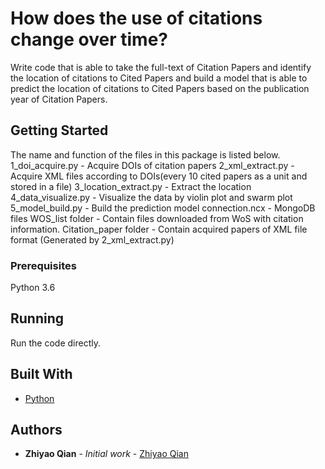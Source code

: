 # How does the use of citations change over time?

Write code that is able to take the full-text of Citation Papers and identify the location of citations to Cited Papers and build a model that is able to predict the location of citations to Cited Papers based on the publication year of Citation Papers.

## Getting Started

The name and function of the files in this package is listed below.
1_doi_acquire.py - Acquire DOIs of citation papers
2_xml_extract.py - Acquire XML files according to DOIs(every 10 cited papers as a unit and stored in a file)
3_location_extract.py - Extract the location
4_data_visualize.py - Visualize the data by violin plot and swarm plot
5_model_build.py - Build the prediction model
connection.ncx - MongoDB files
WOS_list folder - Contain files downloaded from WoS with citation information.
Citation_paper  folder - Contain acquired papers of XML file format (Generated by 2_xml_extract.py)

### Prerequisites

Python 3.6

## Running

Run the code directly.

## Built With

* [Python](https://www.python.org/) 

## Authors

* **Zhiyao Qian** - *Initial work* - [Zhiyao Qian](https://github.com/xiaoyaoziyao/msc_project)
